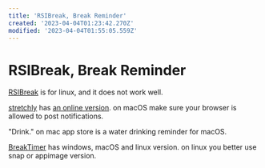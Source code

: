 ```yaml
---
title: 'RSIBreak, Break Reminder'
created: '2023-04-04T01:23:42.270Z'
modified: '2023-04-04T01:55:05.559Z'
---
```


# RSIBreak, Break Reminder

[RSIBreak](https://userbase.kde.org/RSIBreak) is for linux, and it does not work well.

[stretchly](https://github.com/hovancik/stretchly) has [an online version](https://web.stretchly.net). on macOS make sure your browser is allowed to post notifications.

"Drink." on mac app store is a water drinking reminder for macOS.

[BreakTimer](https://breaktimer.app/) has windows, macOS and linux version. on linux you better use snap or appimage version.
